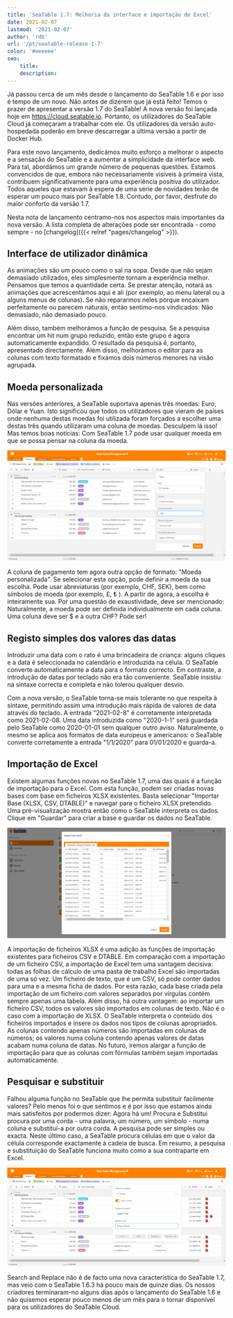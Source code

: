```yaml
---
title: 'SeaTable 1.7: Melhoria da interface e importação de Excel'
date: 2021-02-07
lastmod: '2021-02-07'
author: 'rdb'
url: '/pt/seatable-release-1-7'
color: '#eeeeee'
seo:
    title:
    description:
---
```


Já passou cerca de um mês desde o lançamento do SeaTable 1.6 e por isso é tempo de um novo. Não antes de dizerem que já está feito! Temos o prazer de apresentar a versão 1.7 do SeaTable! A nova versão foi lançada hoje em https://cloud.seatable.io. Portanto, os utilizadores do SeaTable Cloud já começaram a trabalhar com ele. Os utilizadores da versão auto-hospedada poderão em breve descarregar a última versão a partir de Docker Hub.

Para este novo lançamento, dedicámos muito esforço a melhorar o aspecto e a sensação do SeaTable e a aumentar a simplicidade da interface web. Para tal, abordámos um grande número de pequenas questões. Estamos convencidos de que, embora não necessariamente visíveis à primeira vista, contribuem significativamente para uma experiência positiva do utilizador. Todos aqueles que estavam à espera de uma série de novidades terão de esperar um pouco mais por SeaTable 1.8. Contudo, por favor, desfrute do maior conforto da versão 1.7.

Nesta nota de lançamento centramo-nos nos aspectos mais importantes da nova versão. A lista completa de alterações pode ser encontrada - como sempre - no [changelog]({{< relref "pages/changelog" >}}).

## Interface de utilizador dinâmica

As animações são um pouco como o sal na sopa. Desde que não sejam demasiado utilizados, eles simplesmente tornam a experiência melhor. Pensamos que temos a quantidade certa. Se prestar atenção, notará as animações que acrescentámos aqui e ali (por exemplo, ao menu lateral ou a alguns menus de colunas). Se não repararmos neles porque encaixam perfeitamente ou parecem naturais, então sentimo-nos vindicados: Não demasiado, não demasiado pouco.

Além disso, também melhorámos a função de pesquisa. Se a pesquisa encontrar um hit num grupo reduzido, então este grupo é agora automaticamente expandido. O resultado da pesquisa é, portanto, apresentado directamente. Além disso, melhorámos o editor para as colunas com texto formatado e fixámos dois números menores na visão agrupada.

## Moeda personalizada

Nas versões anteriores, a SeaTable suportava apenas três moedas: Euro, Dólar e Yuan. Isto significou que todos os utilizadores que vieram de países onde nenhuma destas moedas foi utilizada foram forçados a escolher uma destas três quando utilizaram uma coluna de moedas. Desculpem lá isso! Mas temos boas notícias: Com SeaTable 1.7 pode usar qualquer moeda em que se possa pensar na coluna da moeda.

![Use a denominação que quiser em SeaTable 1.7](Custom_Currency_1590x802.png)

A coluna de pagamento tem agora outra opção de formato: "Moeda personalizada". Se selecionar esta opção, pode definir a moeda da sua escolha. Pode usar abreviaturas (por exemplo, CHF, SEK), bem como símbolos de moeda (por exemplo, £, ₺ ). A partir de agora, a escolha é inteiramente sua. Por uma questão de exaustividade, deve ser mencionado: Naturalmente, a moeda pode ser definida individualmente em cada coluna. Uma coluna deve ser $ e a outra CHF? Pode ser!

## Registo simples dos valores das datas

Introduzir uma data com o rato é uma brincadeira de criança: alguns cliques e a data é seleccionada no calendário e introduzida na célula. O SeaTable converte automaticamente a data para o formato correcto. Em contraste, a introdução de datas por teclado não era tão conveniente. SeaTable insistiu na sintaxe correcta e completa e não tolerou qualquer desvio.

Com a nova versão, o SeaTable torna-se mais tolerante no que respeita à sintaxe, permitindo assim uma introdução mais rápida de valores de data através do teclado. A entrada "2021-02-8" é corretamente interpretada como 2021-02-08. Uma data introduzida como "2020-1-1" será guardada pelo SeaTable como 2020-01-01 sem qualquer outro aviso. Naturalmente, o mesmo se aplica aos formatos de data europeus e americanos: o SeaTable converte corretamente a entrada "1/1/2020" para 01/01/2020 e guarda-a.

## Importação de Excel

Existem algumas funções novas no SeaTable 1.7, uma das quais é a função de importação para o Excel. Com esta função, podem ser criadas novas bases com base em ficheiros XLSX existentes. Basta selecionar "Importar Base (XLSX, CSV, DTABLE)" e navegar para o ficheiro XLSX pretendido. Uma pré-visualização mostra então como o SeaTable interpreta os dados. Clique em "Guardar" para criar a base e guardar os dados no SeaTable.

![Criar novas bases através da importação de uma excelente pasta de trabalho](Excel_Import_1590x802.png)

A importação de ficheiros XLSX é uma adição às funções de importação existentes para ficheiros CSV e DTABLE. Em comparação com a importação de um ficheiro CSV, a importação de Excel tem uma vantagem decisiva: todas as folhas de cálculo de uma pasta de trabalho Excel são importadas de uma só vez. Um ficheiro de texto, que é um CSV, só pode conter dados para uma e a mesma ficha de dados. Por esta razão, cada base criada pela importação de um ficheiro com valores separados por vírgulas contém sempre apenas uma tabela. Além disso, há outra vantagem: ao importar um ficheiro CSV, todos os valores são importados em colunas de texto. Não é o caso com a importação de XLSX. O SeaTable interpreta o conteúdo dos ficheiros importados e insere os dados nos tipos de colunas apropriados. As colunas contendo apenas números são importadas em colunas de números; os valores numa coluna contendo apenas valores de datas acabam numa coluna de datas. No futuro, iremos alargar a função de importação para que as colunas com fórmulas também sejam importadas automaticamente.

## Pesquisar e substituir

Falhou alguma função no SeaTable que lhe permita substituir facilmente valores? Pelo menos foi o que sentimos e é por isso que estamos ainda mais satisfeitos por podermos dizer: Agora há um! Procura e Substitui procura por uma corda - uma palavra, um número, um símbolo - numa coluna e substitui-a por outra corda. A pesquisa pode ser simples ou exacta. Neste último caso, a SeaTable procura células em que o valor da célula corresponde exactamente à cadeia de busca. Em resumo, a pesquisa e substituição do SeaTable funciona muito como a sua contraparte em Excel.

![Nova funcionalidade em SeaTable 1.6.3: Substituição de lotes](Batch_replacement_1590x717.png)

Search and Replace não é de facto uma nova característica do SeaTable 1.7, mas veio com o SeaTable 1.6.3 há pouco mais de quinze dias. Os nossos criadores terminaram-no alguns dias após o lançamento do SeaTable 1.6 e não quisemos esperar pouco menos de um mês para o tornar disponível para os utilizadores do SeaTable Cloud.
